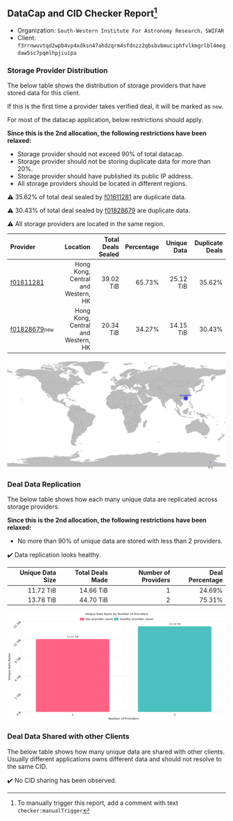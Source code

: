 ## DataCap and CID Checker Report[^1]
 - Organization: `South-Western Institute For Astronomy Research，SWIFAR`
 - Client: `f3rrnwuvtqd2wpb4vp4xdksn47ahdzqrm4sfdnzz2qbsbvbmuciphfvlkmgrlbl4megdaw5sc7pqmlhpjiuipa`
### Storage Provider Distribution
The below table shows the distribution of storage providers that have stored data for this client.

If this is the first time a provider takes verified deal, it will be marked as `new`.

For most of the datacap application, below restrictions should apply.

**Since this is the 2nd allocation, the following restrictions have been relaxed:**
 - Storage provider should not exceed 90% of total datacap.
 - Storage provider should not be storing duplicate data for more than 20%.
 - Storage provider should have published its public IP address.
 - All storage providers should be located in different regions.

⚠️ 35.62% of total deal sealed by [f01611281](https://filfox.info/en/address/f01611281) are duplicate data.

⚠️ 30.43% of total deal sealed by [f01828679](https://filfox.info/en/address/f01828679) are duplicate data.

⚠️ All storage providers are located in the same region.

| Provider                                                    |                           Location | Total Deals Sealed | Percentage | Unique Data | Duplicate Deals |
| :---------------------------------------------------------- | ---------------------------------: | -----------------: | ---------: | ----------: | --------------: |
| [f01611281](https://filfox.info/en/address/f01611281)       | Hong Kong, Central and Western, HK |          39.02 TiB |     65.73% |   25.12 TiB |          35.62% |
| [f01828679](https://filfox.info/en/address/f01828679)`new`  | Hong Kong, Central and Western, HK |          20.34 TiB |     34.27% |   14.15 TiB |          30.43% |

![Provider Distribution](https://raw.githubusercontent.com/data-preservation-programs/filplus-checker-assets/main/filecoin-project/filecoin-plus-large-datasets/issues/81/1671092409348.png)
### Deal Data Replication
The below table shows how each many unique data are replicated across storage providers.

**Since this is the 2nd allocation, the following restrictions have been relaxed:**
- No more than 90% of unique data are stored with less than 2 providers.

✔️ Data replication looks healthy.

| Unique Data Size | Total Deals Made | Number of Providers | Deal Percentage |
| ---------------: | ---------------: | ------------------: | --------------: |
|        11.72 TiB |        14.66 TiB |                   1 |          24.69% |
|        13.78 TiB |        44.70 TiB |                   2 |          75.31% |

![Replication Distribution](https://raw.githubusercontent.com/data-preservation-programs/filplus-checker-assets/main/filecoin-project/filecoin-plus-large-datasets/issues/81/1671092410014.png)
### Deal Data Shared with other Clients
The below table shows how many unique data are shared with other clients.
Usually different applications owns different data and should not resolve to the same CID.

✔️ No CID sharing has been observed.

[^1]: To manually trigger this report, add a comment with text `checker:manualTrigger`

